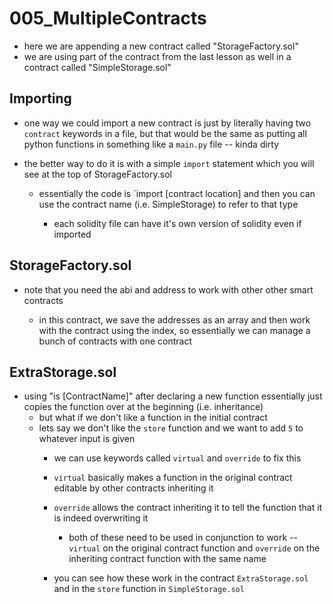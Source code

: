 # 005_MultipleContracts

- here we are appending a new contract called "StorageFactory.sol" 
- we are using part of the contract from the last lesson as well in a contract called "SimpleStorage.sol"


## Importing 

- one way we could import a new contract is just by literally having two `contract` keywords in a file, but that would be the same as putting all python functions in something like a `main.py` file -- kinda dirty

- the better way to do it is with a simple `import` statement which you will see at the top of StorageFactory.sol

    - essentially the code is `import [contract location] and then you can use the contract name (i.e. SimpleStorage) to refer to that type
    
        - each solidity file can have it's own version of solidity even if imported
        

## StorageFactory.sol

- note that you need the abi and address to work with other other smart contracts

    - in this contract, we save the addresses as an array and then work with the contract using the index, so essentially we can manage a bunch of contracts with one contract
    
## ExtraStorage.sol

- using "is [ContractName]" after declaring a new function essentially just copies the function over at the beginning (i.e. inheritance)
    - but what if we don't like a function in the initial contract
    - lets say we don't like the `store` function and we want to add `5` to whatever input is given
        - we can use keywords called `virtual` and `override` to fix this
        
        - `virtual` basically makes a function in the original contract editable by other contracts inheriting it
        - `override` allows the contract inheriting it to tell the function that it is indeed overwriting it
            - both of these need to be used in conjunction to work -- `virtual` on the original contract function and `override` on the inheriting contract function with the same name
        
        - you can see how these work in the contract `ExtraStorage.sol` and in the `store` function in `SimpleStorage.sol`
    